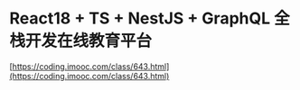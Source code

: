 # React18 + TS + NestJS + GraphQL 全栈开发在线教育平台

[https://coding.imooc.com/class/643.html](https://coding.imooc.com/class/643.html)
